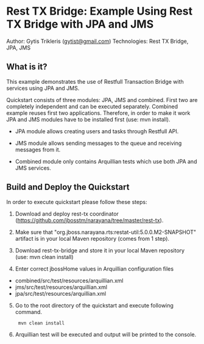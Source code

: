 Rest TX Bridge: Example Using Rest TX Bridge with JPA and JMS
======================================================
Author: Gytis Trikleris (gytist@gmail.com)
Technologies: Rest TX Bridge, JPA, JMS

What is it?
-----------
This example demonstrates the use of Restfull Transaction Bridge with services using JPA and JMS.

Quickstart consists of three modules: JPA, JMS and combined. First two are completely independent and can be executed separately. Combined example reuses first two applications. Therefore, in order to make it work JPA and JMS modules have to be installed first (use: mvn install). 

 * JPA module allows creating users and tasks through Restfull API.

 * JMS module allows sending messages to the queue and receiving messages from it.

 * Combined module only contains Arquillian tests which use both JPA and JMS services. 

Build and Deploy the Quickstart
-------------------------

In order to execute quickstart please follow these steps:

1. Download and deploy rest-tx coordinator (https://github.com/jbosstm/narayana/tree/master/rest-tx).

2. Make sure that "org.jboss.narayana.rts:restat-util:5.0.0.M2-SNAPSHOT" artifact is in your local Maven repository (comes from 1 step).

3. Download rest-tx-bridge and store it in your local Maven repository (use: mvn clean install)

4. Enter correct jbossHome values in Arquillian configuration files
  * combined/src/test/resources/arquillian.xml
  * jms/src/test/resources/arquillian.xml
  * jpa/src/test/resources/arquillian.xml
		
5. Go to the root directory of the quickstart and execute following command.

        mvn clean install

6. Arquillian test will be executed and output will be printed to the console.
